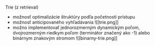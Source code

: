 Trie (z retrieval)
- možnosť optimalizácie štruktúry podľa početnosti prístupu
- možnosť anticipovaného vyhľadávania
![[trie.png]]
- možno implementovať jednorozmerným dynamickým poľom, dvojrozmerným riedkym poľom (terminátor značený ako -1) alebo binárnym znakovým stromom
![[binarny-trie.png]]